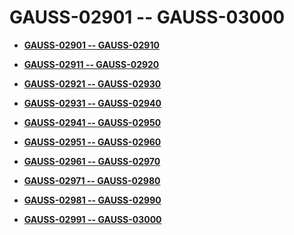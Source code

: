 # GAUSS-02901 -- GAUSS-03000<a name="ZH-CN_TOPIC_0302073109"></a>

-   **[GAUSS-02901 -- GAUSS-02910](GAUSS-02901----GAUSS-02910.md)**  

-   **[GAUSS-02911 -- GAUSS-02920](GAUSS-02911----GAUSS-02920.md)**  

-   **[GAUSS-02921 -- GAUSS-02930](GAUSS-02921----GAUSS-02930.md)**  

-   **[GAUSS-02931 -- GAUSS-02940](GAUSS-02931----GAUSS-02940.md)**  

-   **[GAUSS-02941 -- GAUSS-02950](GAUSS-02941----GAUSS-02950.md)**  

-   **[GAUSS-02951 -- GAUSS-02960](GAUSS-02951----GAUSS-02960.md)**  

-   **[GAUSS-02961 -- GAUSS-02970](GAUSS-02961----GAUSS-02970.md)**  

-   **[GAUSS-02971 -- GAUSS-02980](GAUSS-02971----GAUSS-02980.md)**  

-   **[GAUSS-02981 -- GAUSS-02990](GAUSS-02981----GAUSS-02990.md)**  

-   **[GAUSS-02991 -- GAUSS-03000](GAUSS-02991----GAUSS-03000.md)**  


